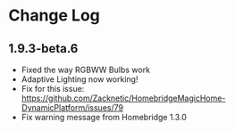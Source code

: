 # Change Log

## 1.9.3-beta.6

* Fixed the way RGBWW Bulbs work
* Adaptive Lighting now working!
* Fix for this issue: https://github.com/Zacknetic/HomebridgeMagicHome-DynamicPlatform/issues/79
* Fix warning message from Homebridge 1.3.0